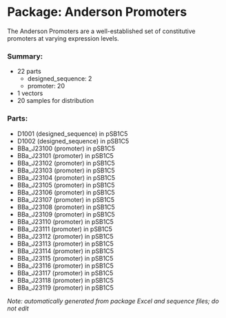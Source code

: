 # Package: Anderson Promoters

The Anderson Promoters are a well-established set of constitutive promoters at varying expression levels.

### Summary:

- 22 parts
    - designed_sequence: 2
    - promoter: 20
- 1 vectors
- 20 samples for distribution

### Parts:

- D1001 (designed_sequence) in pSB1C5
- D1002 (designed_sequence) in pSB1C5
- BBa_J23100 (promoter) in pSB1C5
- BBa_J23101 (promoter) in pSB1C5
- BBa_J23102 (promoter) in pSB1C5
- BBa_J23103 (promoter) in pSB1C5
- BBa_J23104 (promoter) in pSB1C5
- BBa_J23105 (promoter) in pSB1C5
- BBa_J23106 (promoter) in pSB1C5
- BBa_J23107 (promoter) in pSB1C5
- BBa_J23108 (promoter) in pSB1C5
- BBa_J23109 (promoter) in pSB1C5
- BBa_J23110 (promoter) in pSB1C5
- BBa_J23111 (promoter) in pSB1C5
- BBa_J23112 (promoter) in pSB1C5
- BBa_J23113 (promoter) in pSB1C5
- BBa_J23114 (promoter) in pSB1C5
- BBa_J23115 (promoter) in pSB1C5
- BBa_J23116 (promoter) in pSB1C5
- BBa_J23117 (promoter) in pSB1C5
- BBa_J23118 (promoter) in pSB1C5
- BBa_J23119 (promoter) in pSB1C5

_Note: automatically generated from package Excel and sequence files; do not edit_
